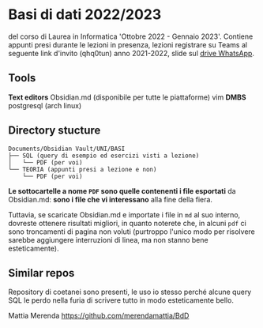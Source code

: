 # Basi di dati 2022/2023

del corso di Laurea in Informatica 'Ottobre 2022 - Gennaio 2023'.
Contiene appunti presi durante le lezioni in presenza, lezioni registrare su Teams al seguente link d'invito (qhq0tun) anno 2021-2022, slide sul [drive WhatsApp](https://drive.google.com/drive/folders/1hdHk5s0ys5xMJSEa-XeIjJ0rjM3nY5jW).

## Tools

**Text editors**
	Obsidian.md (disponibile per tutte le piattaforme)
	vim
**DMBS**
	postgresql (arch linux)

## Directory stucture

```
Documents/Obsidian Vault/UNI/BASI
├── SQL (query di esempio ed esercizi visti a lezione) 
│   └── PDF (per voi)
└── TEORIA (appunti presi a lezione e non)
    └── PDF (per voi)
```

**Le sottocartelle a nome `PDF` sono quelle contenenti i file esportati** da Obsidian.md: **sono i file che vi interessano** alla fine della fiera.

Tuttavia, se scaricate Obsidian.md e importate i file in `md` al suo interno, dovreste ottenere risultati migliori, in quanto noterete che, in alcuni `pdf` ci sono troncamenti di pagina non voluti (purtroppo l'unico modo per risolvere sarebbe aggiungere interruzioni di linea, ma non stanno bene esteticamente).

## Similar repos
Repository di coetanei sono presenti, le uso io stesso perché alcune query SQL le perdo nella furia di scrivere tutto in modo esteticamente bello.

Mattia Merenda
	https://github.com/merendamattia/BdD